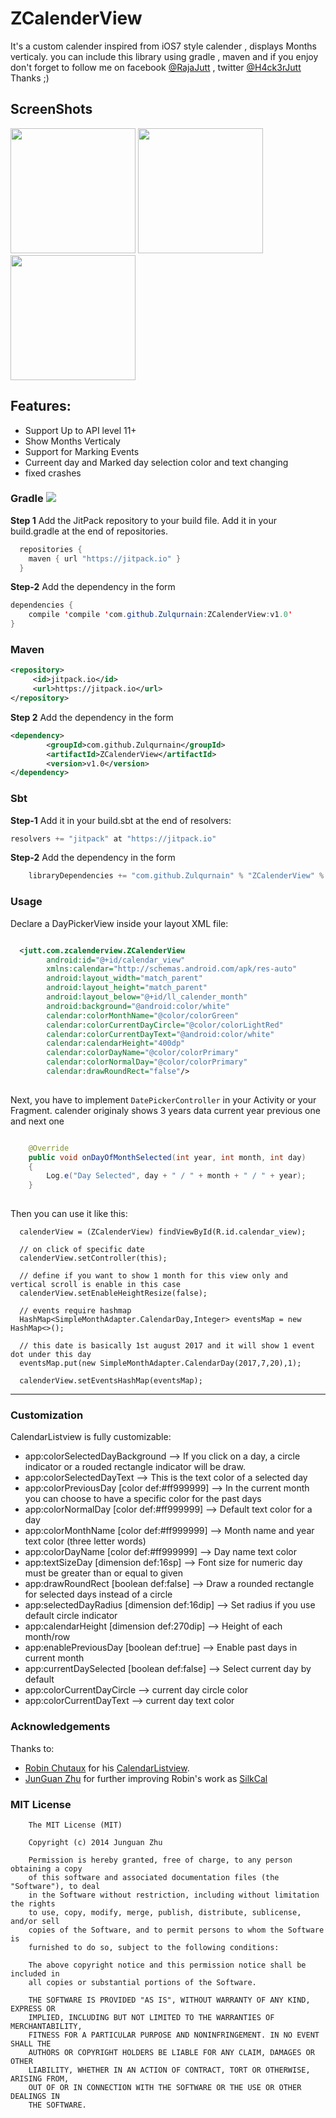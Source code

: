 # ZCalenderView

It's a custom calender inspired from iOS7 style calender , displays Months verticaly. you can include this library using gradle , maven and if you enjoy don't forget to follow me on facebook [@RajaJutt](https://www.facebook.com/Raja.jutt "joine on facebook") , twitter [@H4ck3rJutt](https://twitter.com/H4ck3rJutt "twitter") Thanks ;)

## ScreenShots

<img src="https://github.com/Zulqurnain/ZCalenderView/raw/master/screenshots/1.png" width="200"> <img src="https://github.com/Zulqurnain/ZCalenderView/raw/master/screenshots/2.png" width="200"> <img src="https://github.com/Zulqurnain/ZCalenderView/raw/master/screenshots/3.png" width="200">


## Features:
- Support Up to API level 11+
- Show Months Verticaly 
- Support for Marking Events 
- Curreent day and Marked day selection color and text changing
- fixed crashes

### Gradle [![](https://jitpack.io/v/Zulqurnain/ZCalenderView.svg)](https://jitpack.io/#Zulqurnain/ZCalenderView)

**Step 1** Add the JitPack repository to your build file. Add it in your build.gradle at the end of repositories.

```java
  repositories {
    maven { url "https://jitpack.io" }
  }
```

**Step-2** Add the dependency in the form

```java
dependencies {
    compile 'compile 'com.github.Zulqurnain:ZCalenderView:v1.0'
}
```
### Maven
```xml
<repository>
     <id>jitpack.io</id>
     <url>https://jitpack.io</url>
</repository>
```
**Step 2** Add the dependency in the form
```xml
<dependency>
	    <groupId>com.github.Zulqurnain</groupId>
	    <artifactId>ZCalenderView</artifactId>
	    <version>v1.0</version>
</dependency>
```
### Sbt
**Step-1** Add it in your build.sbt at the end of resolvers:
```java
resolvers += "jitpack" at "https://jitpack.io"
```
**Step-2** Add the dependency in the form
```java
	libraryDependencies += "com.github.Zulqurnain" % "ZCalenderView" % "v1.0"	
```

### Usage
 
Declare a DayPickerView inside your layout XML file:
 
``` xml

  <jutt.com.zcalenderview.ZCalenderView
        android:id="@+id/calendar_view"
        xmlns:calendar="http://schemas.android.com/apk/res-auto"
        android:layout_width="match_parent"
        android:layout_height="match_parent"
        android:layout_below="@+id/ll_calender_month"
        android:background="@android:color/white"
        calendar:colorMonthName="@color/colorGreen"
        calendar:colorCurrentDayCircle="@color/colorLightRed"
        calendar:colorCurrentDayText="@android:color/white"
        calendar:calendarHeight="400dp"
        calendar:colorDayName="@color/colorPrimary"
        calendar:colorNormalDay="@color/colorPrimary"
        calendar:drawRoundRect="false"/>
         
```

Next, you have to implement `DatePickerController` in your Activity or your Fragment. calender originaly shows 3 years data current year previous one and next one

``` java

    @Override
    public void onDayOfMonthSelected(int year, int month, int day)
    {
        Log.e("Day Selected", day + " / " + month + " / " + year);
    }
    
```

Then you can use it like this:

```
  calenderView = (ZCalenderView) findViewById(R.id.calendar_view);

  // on click of specific date
  calenderView.setController(this);

  // define if you want to show 1 month for this view only and vertical scroll is enable in this case
  calenderView.setEnableHeightResize(false);

  // events require hashmap
  HashMap<SimpleMonthAdapter.CalendarDay,Integer> eventsMap = new HashMap<>();

  // this date is basically 1st august 2017 and it will show 1 event dot under this day
  eventsMap.put(new SimpleMonthAdapter.CalendarDay(2017,7,20),1);

  calenderView.setEventsHashMap(eventsMap);

```

---

### Customization

CalendarListview is fully customizable:

* app:colorSelectedDayBackground  --> If you click on a day, a circle indicator or a rouded rectangle indicator will be draw.
* app:colorSelectedDayText  --> This is the text color of a selected day
* app:colorPreviousDay [color def:#ff999999] --> In the current month you can choose to have a specific color for the past days
* app:colorNormalDay [color def:#ff999999] --> Default text color for a day
* app:colorMonthName [color def:#ff999999] --> Month name and year text color (three letter words)
* app:colorDayName [color def:#ff999999] --> Day name text color
* app:textSizeDay [dimension def:16sp] --> Font size for numeric day must be greater than or equal to given
* app:drawRoundRect [boolean def:false] --> Draw a rounded rectangle for selected days instead of a circle
* app:selectedDayRadius [dimension def:16dip] --> Set radius if you use default circle indicator
* app:calendarHeight [dimension def:270dip] --> Height of each month/row
* app:enablePreviousDay [boolean def:true] --> Enable past days in current month
* app:currentDaySelected [boolean def:false] --> Select current day by default
* app:colorCurrentDayCircle --> current day circle color
* app:colorCurrentDayText --> current day text color

### Acknowledgements

Thanks to:
- [Robin Chutaux](https://github.com/traex) for his [CalendarListview](https://github.com/traex/CalendarListview).
- [JunGuan Zhu](https://github.com/NLMartian) for further improving Robin's work as [SilkCal](https://github.com/NLMartian/SilkCal)

### MIT License

```
    The MIT License (MIT)
    
    Copyright (c) 2014 Junguan Zhu
    
    Permission is hereby granted, free of charge, to any person obtaining a copy
    of this software and associated documentation files (the "Software"), to deal
    in the Software without restriction, including without limitation the rights
    to use, copy, modify, merge, publish, distribute, sublicense, and/or sell
    copies of the Software, and to permit persons to whom the Software is
    furnished to do so, subject to the following conditions:
    
    The above copyright notice and this permission notice shall be included in
    all copies or substantial portions of the Software.
    
    THE SOFTWARE IS PROVIDED "AS IS", WITHOUT WARRANTY OF ANY KIND, EXPRESS OR
    IMPLIED, INCLUDING BUT NOT LIMITED TO THE WARRANTIES OF MERCHANTABILITY,
    FITNESS FOR A PARTICULAR PURPOSE AND NONINFRINGEMENT. IN NO EVENT SHALL THE
    AUTHORS OR COPYRIGHT HOLDERS BE LIABLE FOR ANY CLAIM, DAMAGES OR OTHER
    LIABILITY, WHETHER IN AN ACTION OF CONTRACT, TORT OR OTHERWISE, ARISING FROM,
    OUT OF OR IN CONNECTION WITH THE SOFTWARE OR THE USE OR OTHER DEALINGS IN
    THE SOFTWARE.
```
